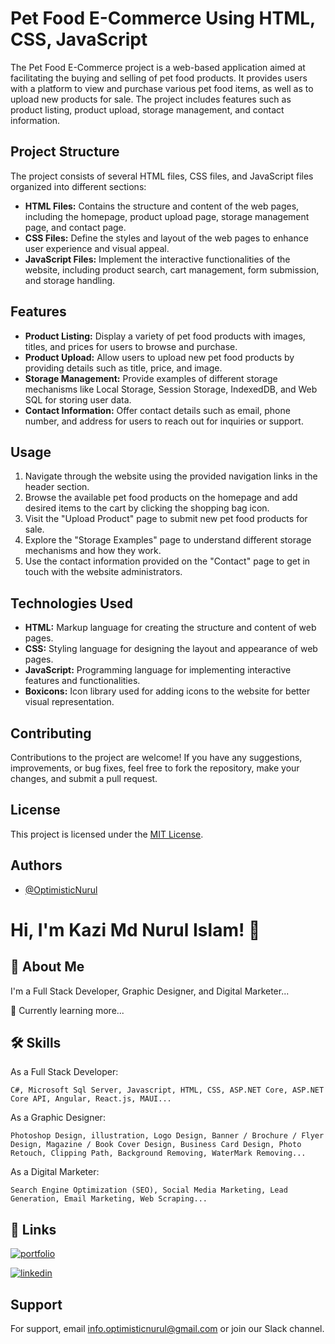 # Pet Food E-Commerce Using HTML, CSS, JavaScript

The Pet Food E-Commerce project is a web-based application aimed at facilitating the buying and selling of pet food products. It provides users with a platform to view and purchase various pet food items, as well as to upload new products for sale. The project includes features such as product listing, product upload, storage management, and contact information.

## Project Structure

The project consists of several HTML files, CSS files, and JavaScript files organized into different sections:

- **HTML Files:** Contains the structure and content of the web pages, including the homepage, product upload page, storage management page, and contact page.
- **CSS Files:** Define the styles and layout of the web pages to enhance user experience and visual appeal.
- **JavaScript Files:** Implement the interactive functionalities of the website, including product search, cart management, form submission, and storage handling.

## Features

- **Product Listing:** Display a variety of pet food products with images, titles, and prices for users to browse and purchase.
- **Product Upload:** Allow users to upload new pet food products by providing details such as title, price, and image.
- **Storage Management:** Provide examples of different storage mechanisms like Local Storage, Session Storage, IndexedDB, and Web SQL for storing user data.
- **Contact Information:** Offer contact details such as email, phone number, and address for users to reach out for inquiries or support.

## Usage

1. Navigate through the website using the provided navigation links in the header section.
2. Browse the available pet food products on the homepage and add desired items to the cart by clicking the shopping bag icon.
3. Visit the "Upload Product" page to submit new pet food products for sale.
4. Explore the "Storage Examples" page to understand different storage mechanisms and how they work.
5. Use the contact information provided on the "Contact" page to get in touch with the website administrators.

## Technologies Used

- **HTML:** Markup language for creating the structure and content of web pages.
- **CSS:** Styling language for designing the layout and appearance of web pages.
- **JavaScript:** Programming language for implementing interactive features and functionalities.
- **Boxicons:** Icon library used for adding icons to the website for better visual representation.

## Contributing

Contributions to the project are welcome! If you have any suggestions, improvements, or bug fixes, feel free to fork the repository, make your changes, and submit a pull request.

## License

This project is licensed under the [MIT License](LICENSE.txt).


## Authors

- [@OptimisticNurul](https://github.com/OptimisticNurul)


# Hi, I'm Kazi Md Nurul Islam! 👋


## 🚀 About Me

I'm a Full Stack Developer, Graphic Designer, and Digital Marketer...

🧠 Currently learning more...


## 🛠 Skills

As a Full Stack Developer:

    C#, Microsoft Sql Server, Javascript, HTML, CSS, ASP.NET Core, ASP.NET Core API, Angular, React.js, MAUI...

As a Graphic Designer:

    Photoshop Design, illustration, Logo Design, Banner / Brochure / Flyer Design, Magazine / Book Cover Design, Business Card Design, Photo Retouch, Clipping Path, Background Removing, WaterMark Removing...

As a Digital Marketer:

    Search Engine Optimization (SEO), Social Media Marketing, Lead Generation, Email Marketing, Web Scraping...

    
## 🔗 Links

[![portfolio](https://img.shields.io/badge/my_portfolio-000?style=for-the-badge&logo=ko-fi&logoColor=white)](https://github.com/OptimisticNurul/)

[![linkedin](https://img.shields.io/badge/linkedin-0A66C2?style=for-the-badge&logo=linkedin&logoColor=white)](https://www.linkedin.com/in/optimisticnurul/)


## Support

For support, email info.optimisticnurul@gmail.com or join our Slack channel.